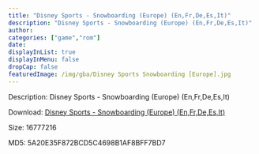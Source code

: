 ```yaml
---
title: "Disney Sports - Snowboarding (Europe) (En,Fr,De,Es,It)"
description: "Disney Sports - Snowboarding (Europe) (En,Fr,De,Es,It)"
author: 
categories: ["game","rom"]
date: 
displayInList: true
displayInMenu: false
dropCap: false
featuredImage: /img/gba/Disney Sports Snowboarding [Europe].jpg
---
```


Description: Disney Sports - Snowboarding (Europe) (En,Fr,De,Es,It)

Download: <a style="text-decoration:underline;" href="https://mega.nz/#!rLBEAQ5A!nLT-Ge_-vfa9kRY25fXcu8Lp6wH-zbvSAETyII7fZu0" target = "_blank" rel = "nofollow" > Disney Sports - Snowboarding (Europe) (En,Fr,De,Es,It)</a>

Size: 16777216

MD5: 5A20E35F872BCD5C4698B1AF8BFF7BD7

